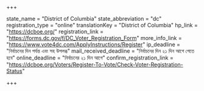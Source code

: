 +++

state_name = "District of Columbia"
state_abbreviation = "dc"
registration_type = "online"
translationKey = "District of Columbia"
hp_link = "https://dcboe.org/"
registration_link = "https://forms.dc.gov/f/DC_Voter_Registration_Form"
more_info_link = "https://www.vote4dc.com/ApplyInstructions/Register"
ip_deadline = "নির্বাচনের দিন পর্যন্ত এবং সহ উপলব্ধ"
mail_received_deadline = "নির্বাচনের দিন ২১ দিন আগে পেতে হবে"
online_deadline = "নির্বাচনের ২১ দিন আগে"
confirm_registration_link = "https://dcboe.org/Voters/Register-To-Vote/Check-Voter-Registration-Status"

+++